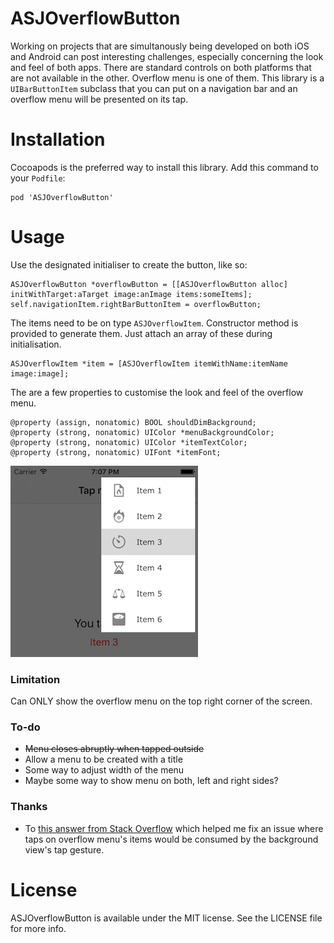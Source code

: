 # ASJOverflowButton

Working on projects that are simultanously being developed on both iOS and Android can post interesting challenges, especially concerning the look and feel of both apps. There are standard controls on both platforms that are not available in the other. Overflow menu is one of them. This library is a `UIBarButtonItem` subclass that you can put on a navigation bar and an overflow menu will be presented on its tap.

# Installation

Cocoapods is the preferred way to install this library. Add this command to your `Podfile`:

```
pod 'ASJOverflowButton'
```

# Usage

Use the designated initialiser to create the button, like so:

```objc
ASJOverflowButton *overflowButton = [[ASJOverflowButton alloc] initWithTarget:aTarget image:anImage items:someItems];
self.navigationItem.rightBarButtonItem = overflowButton;
```

The items need to be on type `ASJOverflowItem`. Constructor method is provided to generate them. Just attach an array of these during initialisation.

```objc
ASJOverflowItem *item = [ASJOverflowItem itemWithName:itemName image:image];
```

The are a few properties to customise the look and feel of the overflow menu.

```objc
@property (assign, nonatomic) BOOL shouldDimBackground;
@property (strong, nonatomic) UIColor *menuBackgroundColor;
@property (strong, nonatomic) UIColor *itemTextColor;
@property (strong, nonatomic) UIFont *itemFont;
```

![alt tag](Screenshot.png)

### Limitation
Can ONLY show the overflow menu on the top right corner of the screen.

### To-do
- ~~Menu closes abruptly when tapped outside~~
- Allow a menu to be created with a title
- Some way to adjust width of the menu
- Maybe some way to show menu on both, left and right sides?

### Thanks

- To [this answer from Stack Overflow](http://stackoverflow.com/questions/11570160/uitableview-passes-touch-events-to-superview-when-it-shouldnt) which helped me fix an issue where taps on overflow menu's items would be consumed by the background view's tap gesture.

# License

ASJOverflowButton is available under the MIT license. See the LICENSE file for more info.
